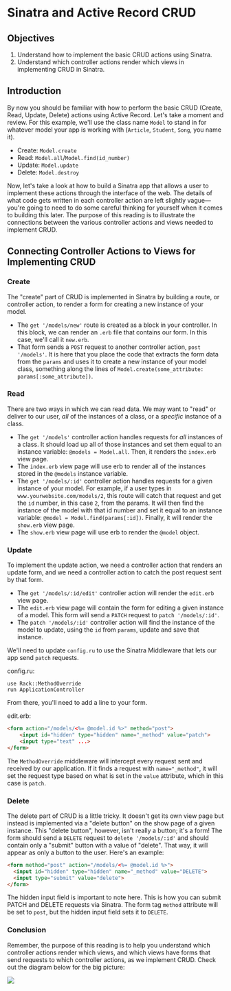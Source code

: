 # Sinatra and Active Record CRUD

## Objectives

1.  Understand how to implement the basic CRUD actions using Sinatra.
2.  Understand which controller actions render which views in implementing CRUD in Sinatra.

## Introduction

By now you should be familiar with how to perform the basic CRUD (Create, Read, Update, Delete) actions using Active Record. Let's take a moment and review. For this example, we'll use the class name `Model` to stand in for whatever model your app is working with (`Article`, `Student`, `Song`, you name it).

- Create: `Model.create`
- Read: `Model.all`/`Model.find(id_number)`
- Update: `Model.update`
- Delete: `Model.destroy`

Now, let's take a look at how to build a Sinatra app that allows a user to implement these actions through the interface of the web. The details of what code gets written in each controller action are left slightly vague––you're going to need to do some careful thinking for yourself when it comes to building this later. The purpose of this reading is to illustrate the connections between the various controller actions and views needed to implement CRUD.

## Connecting Controller Actions to Views for Implementing CRUD

### Create

The "create" part of CRUD is implemented in Sinatra by building a route, or controller action, to render a form for creating a new instance of your model.

- The `get '/models/new'` route is created as a block in your controller. In this block, we can render an `.erb` file that contains our form. In this case, we'll call it `new.erb`.
- That form sends a `POST` request to another controller action, `post '/models'`. It is here that you place the code that extracts the form data from the `params` and uses it to create a new instance of your model class, something along the lines of `Model.create(some_attribute: params[:some_attribute])`.

### Read

There are two ways in which we can read data. We may want to "read" or deliver to our user, _all_ of the instances of a class, or a _specific_ instance of a class.

- The `get '/models'` controller action handles requests for _all_ instances of a class. It should load up all of those instances and set them equal to an instance variable: `@models = Model.all`. Then, it renders the `index.erb` view page.
- The `index.erb` view page will use erb to render all of the instances stored in the `@models` instance variable.
- The `get '/models/:id'` controller action handles requests for a given instance of your model. For example, if a user types in `www.yourwebsite.com/models/2`, this route will catch that request and get the `id` number, in this case `2`, from the params. It will then find the instance of the model with that id number and set it equal to an instance variable: `@model = Model.find(params[:id])`. Finally, it will render the `show.erb` view page.
- The `show.erb` view page will use erb to render the `@model` object.

### Update

To implement the update action, we need a controller action that renders an update form, and we need a controller action to catch the post request sent by that form.

- The `get '/models/:id/edit'` controller action will render the `edit.erb` view page.
- The `edit.erb` view page will contain the form for editing a given instance of a model. This form will send a `PATCH` request to `patch '/models/:id'`.
- The `patch '/models/:id'` controller action will find the instance of the model to update, using the `id` from `params`, update and save that instance.

We'll need to update `config.ru` to use the Sinatra Middleware that lets our app send `patch` requests.

config.ru:

```
use Rack::MethodOverride
run ApplicationController
```

From there, you'll need to add a line to your form.

edit.erb:

```html
<form action="/models/<%= @model.id %>" method="post">
    <input id="hidden" type="hidden" name="_method" value="patch">
    <input type="text" ...>
</form>
```

The `MethodOverride` middleware will intercept every request sent and received by our application. If it finds a request with `name="_method"`, it will set the request type based on what is set in the `value` attribute, which in this case is `patch`.

### Delete

The delete part of CRUD is a little tricky. It doesn't get its own view page but instead is implemented via a "delete button" on the show page of a given instance. This "delete button", however, isn't really a button; it's a form! The form should send a `DELETE` request to `delete '/models/:id'` and should contain only a "submit" button with a value of "delete". That way, it will appear as only a button to the user. Here's an example:

```html
<form method="post" action="/models/<%= @model.id %>">
  <input id="hidden" type="hidden" name="_method" value="DELETE">
  <input type="submit" value="delete">
</form>
```

The hidden input field is important to note here. This is how you can submit PATCH and DELETE requests via Sinatra. The form tag `method` attribute will be set to `post`, but the hidden input field sets it to `DELETE`.

### Conclusion

Remember, the purpose of this reading is to help you understand which controller actions render which views, and which views have forms that send requests to which controller actions, as we implement CRUD. Check out the diagram below for the big picture:

![](https://i.imgur.com/4o3Qtrv.png)
